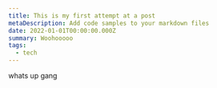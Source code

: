 ```yaml
---
title: This is my first attempt at a post
metaDescription: Add code samples to your markdown files
date: 2022-01-01T00:00:00.000Z
summary: Woohooooo
tags:
  - tech
---
```

whats up gang

